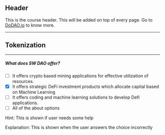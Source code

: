 ## Header
This is the course header. This will be added on top of every page. Go to [DoDAO.io](https://www.dodao.io) to know more.

 ---
 
 ## Tokenization
 
 
---

##### What does SW DAO offer?  

- [ ]  It offers crypto based mining applications for effective utilization of resources.
- [x]  It offers strategic DeFi investment products which allocate capital based on Machine Learning
- [ ]  It offers coding and machine learning solutions to develop Defi applications.
- [ ]  All of the about options
  
Hint: This is shown if user needs some help
         
Explanation: This is shown when the user answers the choice incorrectly

 

